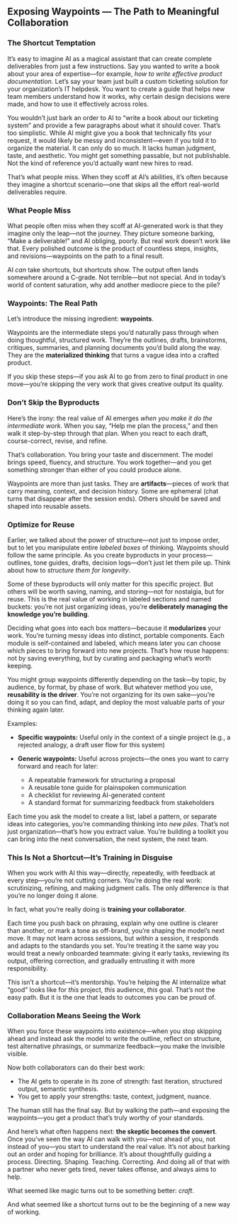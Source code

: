 ## Exposing Waypoints — The Path to Meaningful Collaboration

### The Shortcut Temptation

It’s easy to imagine AI as a magical assistant that can create complete deliverables from just a few instructions. Say you wanted to write a book about your area of expertise—for example, *how to write effective product documentation*. Let’s say your team just built a custom ticketing solution for your organization’s IT helpdesk. You want to create a guide that helps new team members understand how it works, why certain design decisions were made, and how to use it effectively across roles.

You wouldn’t just bark an order to AI to “write a book about our ticketing system” and provide a few paragraphs about what it should cover. That’s too simplistic. While AI might give you a book that technically fits your request, it would likely be messy and inconsistent—even if you told it to organize the material. It can only do so much. It lacks human judgment, taste, and aesthetic. You might get something passable, but not publishable. Not the kind of reference you’d actually want new hires to read.

That’s what people miss. When they scoff at AI’s abilities, it’s often because they imagine a shortcut scenario—one that skips all the effort real-world deliverables require.

### What People Miss

What people often miss when they scoff at AI-generated work is that they imagine only the leap—not the journey. They picture someone barking, “Make a deliverable!” and AI obliging, poorly. But real work doesn’t work like that. Every polished outcome is the product of countless steps, insights, and revisions—waypoints on the path to a final result.

AI *can* take shortcuts, but shortcuts show. The output often lands somewhere around a C-grade. Not terrible—but not special. And in today’s world of content saturation, why add another mediocre piece to the pile?

### Waypoints: The Real Path

Let’s introduce the missing ingredient: **waypoints**.

Waypoints are the intermediate steps you’d naturally pass through when doing thoughtful, structured work. They’re the outlines, drafts, brainstorms, critiques, summaries, and planning documents you’d build along the way. They are the **materialized thinking** that turns a vague idea into a crafted product.

If you skip these steps—if you ask AI to go from zero to final product in one move—you’re skipping the very work that gives creative output its quality.

### Don’t Skip the Byproducts

Here’s the irony: the real value of AI emerges *when you make it do the intermediate work*. When you say, “Help me plan the process,” and then walk it step-by-step through that plan. When you react to each draft, course-correct, revise, and refine.

That’s collaboration. You bring your taste and discernment. The model brings speed, fluency, and structure. You work together—and you get something stronger than either of you could produce alone.

Waypoints are more than just tasks. They are **artifacts**—pieces of work that carry meaning, context, and decision history. Some are ephemeral (chat turns that disappear after the session ends). Others should be saved and shaped into reusable assets.

### Optimize for Reuse

Earlier, we talked about the power of structure—not just to impose order, but to let you manipulate entire *labeled boxes* of thinking. Waypoints should follow the same principle. As you create byproducts in your process—outlines, tone guides, drafts, decision logs—don’t just let them pile up. Think about how to *structure them for longevity*.

Some of these byproducts will only matter for this specific project. But others will be worth saving, naming, and storing—not for nostalgia, but for reuse. This is the real value of working in labeled sections and named buckets: you’re not just organizing ideas, you’re **deliberately managing the knowledge you’re building**.

Deciding what goes into each box matters—because it **modularizes** your work. You’re turning messy ideas into distinct, portable components. Each module is self-contained and labeled, which means later you can choose which pieces to bring forward into new projects. That’s how reuse happens: not by saving everything, but by curating and packaging what’s worth keeping.

You might group waypoints differently depending on the task—by topic, by audience, by format, by phase of work. But whatever method you use, **reusability is the driver**. You’re not organizing for its own sake—you’re doing it so you can find, adapt, and deploy the most valuable parts of your thinking again later.

Examples:

* **Specific waypoints:** Useful only in the context of a single project
  (e.g., a rejected analogy, a draft user flow for this system)
* **Generic waypoints:** Useful across projects—the ones you want to carry forward and reach for later:

  * A repeatable framework for structuring a proposal
  * A reusable tone guide for plainspoken communication
  * A checklist for reviewing AI-generated content
  * A standard format for summarizing feedback from stakeholders

Each time you ask the model to create a list, label a pattern, or separate ideas into categories, you’re commanding thinking into *new piles*. That’s not just organization—that’s how you extract value. You’re building a toolkit you can bring into the next conversation, the next system, the next team.

### This Is Not a Shortcut—It’s Training in Disguise

When you work with AI this way—directly, repeatedly, with feedback at every step—you’re not cutting corners. You’re doing the real work: scrutinizing, refining, and making judgment calls. The only difference is that you’re no longer doing it alone.

In fact, what you’re really doing is **training your collaborator**.

Each time you push back on phrasing, explain why one outline is clearer than another, or mark a tone as off-brand, you’re shaping the model’s next move. It may not learn across sessions, but *within* a session, it responds and adapts to the standards you set. You’re treating it the same way you would treat a newly onboarded teammate: giving it early tasks, reviewing its output, offering correction, and gradually entrusting it with more responsibility.

This isn’t a shortcut—it’s mentorship. You’re helping the AI internalize what “good” looks like for *this* project, *this* audience, *this* goal. That’s not the easy path. But it is the one that leads to outcomes you can be proud of.

### Collaboration Means Seeing the Work

When you force these waypoints into existence—when you stop skipping ahead and instead ask the model to write the outline, reflect on structure, test alternative phrasings, or summarize feedback—you make the invisible visible.

Now both collaborators can do their best work:

* The AI gets to operate in its zone of strength: fast iteration, structured output, semantic synthesis.
* You get to apply your strengths: taste, context, judgment, nuance.

The human still has the final say. But by walking the path—and exposing the waypoints—you get a product that’s truly worthy of your standards.

And here’s what often happens next: **the skeptic becomes the convert**. Once you’ve seen the way AI can walk with you—not ahead of you, not instead of you—you start to understand the real value. It’s not about barking out an order and hoping for brilliance. It’s about thoughtfully guiding a process. Directing. Shaping. Teaching. Correcting. And doing all of that with a partner who never gets tired, never takes offense, and always aims to help.

What seemed like magic turns out to be something better: *craft*.

And what seemed like a shortcut turns out to be the beginning of a new way of working.
